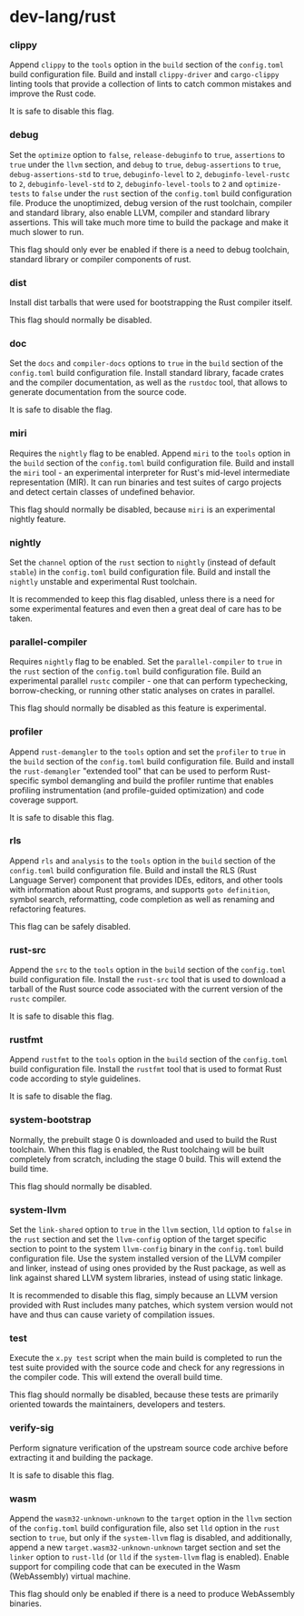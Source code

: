 # dev-lang/rust

### clippy
Append `clippy` to the `tools` option in the `build` section of the `config.toml` build configuration file. Build and install `clippy-driver` and `cargo-clippy` linting tools that provide a collection of lints to catch common mistakes and improve the Rust code.

It is safe to disable this flag.

### debug
Set the `optimize` option to `false`, `release-debuginfo` to `true`, `assertions` to `true` under the `llvm` section, and `debug` to `true`, `debug-assertions` to `true`, `debug-assertions-std` to `true`, `debuginfo-level` to `2`, `debuginfo-level-rustc` to `2`, `debuginfo-level-std` to `2`, `debuginfo-level-tools` to `2` and `optimize-tests` to `false` under the `rust` section of the `config.toml` build configuration file. Produce the unoptimized, debug version of the rust toolchain, compiler and standard library, also enable LLVM, compiler and standard library assertions. This will take much more time to build the package and make it much slower to run.

This flag should only ever be enabled if there is a need to debug toolchain, standard library or compiler components of rust.

### dist
Install dist tarballs that were used for bootstrapping the Rust compiler itself.

This flag should normally be disabled.

### doc
Set the `docs` and `compiler-docs` options to `true` in the `build` section of the `config.toml` build configuration file. Install standard library, facade crates and the compiler documentation, as well as the `rustdoc` tool, that allows to generate documentation from the source code.

It is safe to disable the flag.

### miri
Requires the `nightly` flag to be enabled. Append `miri` to the `tools` option in the `build` section of the `config.toml` build configuration file. Build and install the `miri` tool - an experimental interpreter for Rust's mid-level intermediate representation (MIR). It can run binaries and test suites of cargo projects and detect certain classes of undefined behavior.

This flag should normally be disabled, because `miri` is an experimental nightly feature.

### nightly
Set the `channel` option of the `rust` section to `nightly` (instead of default `stable`) in the `config.toml` build configuration file. Build and install the `nightly` unstable and experimental Rust toolchain.

It is recommended to keep this flag disabled, unless there is a need for some experimental features and even then a great deal of care has to be taken.

### parallel-compiler
Requires `nightly` flag to be enabled. Set the `parallel-compiler` to `true` in the `rust` section of the `config.toml` build configuration file. Build an experimental parallel `rustc` compiler - one that can perform typechecking, borrow-checking, or running other static analyses on crates in parallel.

This flag should normally be disabled as this feature is experimental.

### profiler
Append `rust-demangler` to the `tools` option and set the `profiler` to `true` in the `build` section of the `config.toml` build configuration file. Build and install the `rust-demangler` "extended tool" that can be used to perform Rust-specific symbol demangling and build the profiler runtime that enables profiling instrumentation (and profile-guided optimization) and code coverage support.

It is safe to disable this flag.

### rls
Append `rls` and `analysis` to the `tools` option in the `build` section of the `config.toml` build configuration file. Build and install the RLS (Rust Language Server) component that provides IDEs, editors, and other tools with information about Rust programs, and supports `goto definition`, symbol search, reformatting, code completion as well as renaming and refactoring features.

This flag can be safely disabled.

### rust-src
Append the `src` to the `tools` option in the `build` section of the `config.toml` build configuration file. Install the `rust-src` tool that is used to download a tarball of the Rust source code associated with the current version of the `rustc` compiler.

It is safe to disable this flag.

### rustfmt
Append `rustfmt` to the `tools` option in the `build` section of the `config.toml` build configuration file. Install the `rustfmt` tool that is used to format Rust code according to style guidelines.

It is safe to disable the flag.

### system-bootstrap
Normally, the prebuilt stage 0 is downloaded and used to build the Rust toolchain. When this flag is enabled, the Rust toolchaing will be built completely from scratch, including the stage 0 build. This will extend the build time.

This flag should normally be disabled.

### system-llvm
Set the `link-shared` option to `true` in the `llvm` section, `lld` option to `false` in the `rust` section and set the `llvm-config` option of the target specific section to point to the system `llvm-config` binary in the `config.toml` build configuration file. Use the system installed version of the LLVM compiler and linker, instead of using ones provided by the Rust package, as well as link against shared LLVM system libraries, instead of using static linkage.

It is recommended to disable this flag, simply because an LLVM version provided with Rust includes many patches, which system version would not have and thus can cause variety of compilation issues.

### test
Execute the `x.py test` script when the main build is completed to run the test suite provided with the source code and check for any regressions in the compiler code. This will extend the overall build time.

This flag should normally be disabled, because these tests are primarily oriented towards the maintainers, developers and testers.

### verify-sig
Perform signature verification of the upstream source code archive before extracting it and building the package.

It is safe to disable this flag.

### wasm
Append the `wasm32-unknown-unknown` to the `target` option in the `llvm` section of the `config.toml` build configuration file, also set `lld` option in the `rust` section to `true`, but only if the `system-llvm` flag is disabled, and additionally, append a new `target.wasm32-unknown-unknown` target section and set the `linker` option to `rust-lld` (or `lld` if the `system-llvm` flag is enabled). Enable support for compiling code that can be executed in the Wasm (WebAssembly) virtual machine.

This flag should only be enabled if there is a need to produce WebAssembly binaries.
